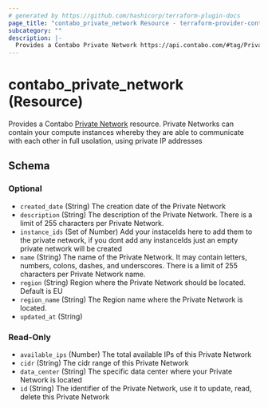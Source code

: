 ```yaml
---
# generated by https://github.com/hashicorp/terraform-plugin-docs
page_title: "contabo_private_network Resource - terraform-provider-contabo-sdkv2"
subcategory: ""
description: |-
  Provides a Contabo Private Network https://api.contabo.com/#tag/Private-Networks resource.  Private Networks can contain your compute instances whereby they are able to communicate with each other in full usolation, using private IP addresses
---
```


# contabo_private_network (Resource)

Provides a Contabo [Private Network](https://api.contabo.com/#tag/Private-Networks) resource.  Private Networks can contain your compute instances whereby they are able to communicate with each other in full usolation, using private IP addresses



<!-- schema generated by tfplugindocs -->
## Schema

### Optional

- `created_date` (String) The creation date of the Private Network
- `description` (String) The description of the Private Network. There is a limit of 255 characters per Private Network.
- `instance_ids` (Set of Number) Add your instaceIds here to add them to the private network, if you dont add any instanceIds just an empty private network will be created
- `name` (String) The name of the Private Network. It may contain letters, numbers, colons, dashes, and underscores. There is a limit of 255 characters per Private Network name.
- `region` (String) Region where the Private Network should be located. Default is EU
- `region_name` (String) The Region name where the Private Network is located.
- `updated_at` (String)

### Read-Only

- `available_ips` (Number) The total available IPs of this Private Network
- `cidr` (String) The cidr range of this Private Network
- `data_center` (String) The specific data center where your Private Network is located
- `id` (String) The identifier of the Private Network, use it to update, read, delete this Private Network


